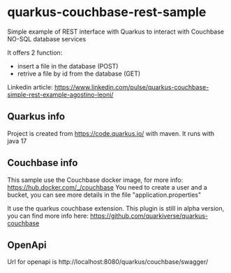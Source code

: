 # quarkus-couchbase-rest-sample
Simple example of REST interface with Quarkus to interact with Couchbase NO-SQL database services

It offers 2 function: 
* insert a file in the database (POST)
* retrive a file by id from the database (GET)

Linkedin article: https://www.linkedin.com/pulse/quarkus-couchbase-simple-rest-example-agostino-leoni/

## Quarkus info
Project is created from https://code.quarkus.io/ with maven. It runs with java 17

## Couchbase info
This sample use the Couchbase docker image, for more info: https://hub.docker.com/_/couchbase
You need to create a user and a bucket, you can see more details in the file "application.properties"

It use the quarkus couchbase extension. This plugin is still in alpha version, you can find more info here: https://github.com/quarkiverse/quarkus-couchbase 


## OpenApi
Url for openapi is http://localhost:8080/quarkus/couchbase/swagger/